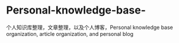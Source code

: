 # Personal-knowledge-base-
个人知识库整理，文章整理，以及个人博客，Personal knowledge base organization, article organization, and personal blog
